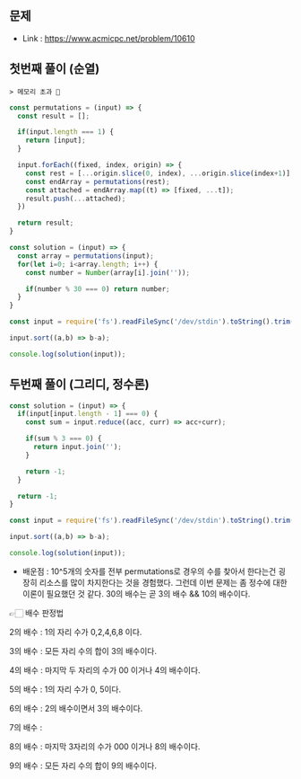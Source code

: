 ## 문제

- Link : https://www.acmicpc.net/problem/10610


## 첫번째 풀이 (순열)  

    > 메모리 초과 🥲

```javascript
const permutations = (input) => {
  const result = [];

  if(input.length === 1) {
    return [input];  
  }

  input.forEach((fixed, index, origin) => {
    const rest = [...origin.slice(0, index), ...origin.slice(index+1)]
    const endArray = permutations(rest);
    const attached = endArray.map((t) => [fixed, ...t]);
    result.push(...attached);
  })

  return result;
}

const solution = (input) => {
  const array = permutations(input);
  for(let i=0; i<array.length; i++) {
    const number = Number(array[i].join(''));

    if(number % 30 === 0) return number;
  }
}

const input = require('fs').readFileSync('/dev/stdin').toString().trim().split('').map(Number);

input.sort((a,b) => b-a);

console.log(solution(input));
```

## 두번째 풀이 (그리디, 정수론)    

```javascript
const solution = (input) => {
  if(input[input.length - 1] === 0) {
    const sum = input.reduce((acc, curr) => acc+curr);

    if(sum % 3 === 0) {
      return input.join('');
    }

    return -1;
  }

  return -1;
}

const input = require('fs').readFileSync('/dev/stdin').toString().trim().split('').map(Number);

input.sort((a,b) => b-a);

console.log(solution(input));
```

- 배운점 : 10^5개의 숫자를 전부 permutations로 경우의 수를 찾아서 한다는건 굉장히 리소스를 많이 차지한다는 것을 경험했다. 그런데 이번 문제는 좀 정수에 대한 이론이 필요했던 것 같다. 30의 배수는 곧 3의 배수 && 10의 배수이다.

👉🏻 배수 판정법

2의 배수 : 1의 자리 수가 0,2,4,6,8 이다.

3의 배수 : 모든 자리 수의 합이 3의 배수이다.

4의 배수 : 마지막 두 자리의 수가 00 이거나 4의 배수이다.

5의 배수 : 1의 자리 수가 0, 5이다.

6의 배수 : 2의 배수이면서 3의 배수이다.

7의 배수 :

8의 배수 : 마지막 3자리의 수가 000 이거나 8의 배수이다.

9의 배수 : 모든 자리 수의 합이 9의 배수이다.
